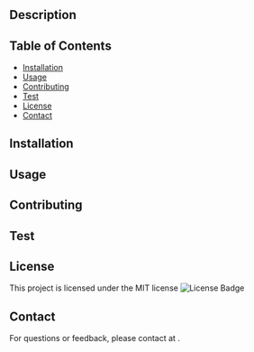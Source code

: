 # 
  ## Description
  
  ## Table of Contents
  - [Installation](#installation)
  - [Usage](#usage)
  - [Contributing](#contributing)
  - [Test](#test)
  - [License](#license)
  - [Contact](#contact)
  
  ## Installation
  
  ## Usage
  
  ## Contributing
  
  ## Test
  

  ## License
  This project is licensed under the MIT license
  ![License Badge](https://img.shields.io/badge/License-MIT-green)
  
  ## Contact
  For questions or feedback, please contact  at .

